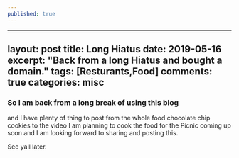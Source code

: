 ```yaml
---
published: true
---
```

---
layout: post
title: Long Hiatus
date: 2019-05-16
excerpt: "Back from a long Hiatus and bought a domain."
tags: [Resturants,Food]
comments: true
categories: misc
---

### So I am back from a long break of using this blog

and I have plenty of thing to post from the whole food chocolate chip cookies to the video I am planning to cook the food for the Picnic coming up soon and I am looking forward to sharing and posting this.


See yall later.
